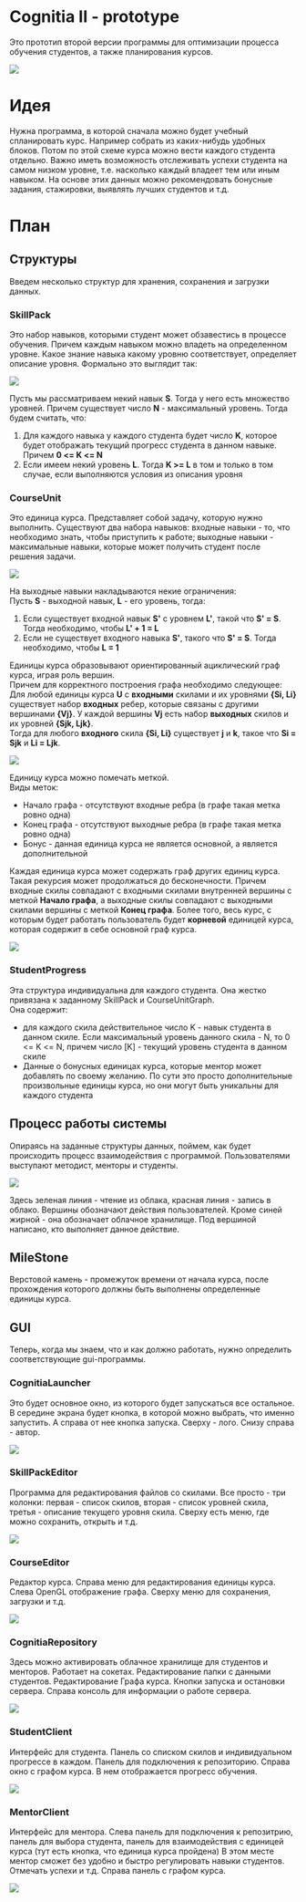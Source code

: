 # Cognitia II - prototype
Это прототип второй версии программы для оптимизации процесса обучения студентов, а также планирования курсов.

![](https://github.com/timattt/Project-Cognitia-II/blob/main/About/PrototypeTechnicalTask/imgs/Logo.png)

# Идея
Нужна программа, в которой сначала можно будет учебный спланировать курс. Например собрать из каких-нибудь удобных блоков. Потом по этой схеме курса
можно вести каждого студента отдельно. Важно иметь возможность отслеживать успехи студента на самом низком уровне, т.е. насколько каждый владеет тем или иным навыком.
На основе этих данных можно рекомендовать бонусные задания, стажировки, выявлять лучших студентов и т.д.

# План

## Структуры
Введем несколько структур для хранения, сохранения и загрузки данных.

### SkillPack
Это набор навыков, которыми студент может обзавестись в процессе обучения. Причем каждым навыком можно владеть на определенном уровне. 
Какое знание навыка какому уровню соответствует, определяет описание уровня. Формально это выглядит так:

![](https://github.com/timattt/Project-Cognitia-II/blob/main/About/PrototypeTechnicalTask/imgs/SkillPack.png)

Пусть мы рассматриваем некий навык **S**. Тогда у него есть множество уровней. Причем существует число **N** - максимальный уровень.
Тогда будем считать, что:
1. Для каждого навыка у каждого студента будет число **K**, которое будет отображать текущий прогресс студента в данном навыке. Причем **0 <= K <= N**
2. Если имеем некий уровень **L**. Тогда **K >= L** в том и только в том случае, если выполняются условия из описания уровня

### CourseUnit
Это единица курса. Представляет собой задачу, которую нужно выполнить. Существуют два набора навыков: входные навыки - то, что необходимо знать, чтобы приступить к работе; выходные навыки - максимальные навыки, которые может получить студент после решения задачи.

![](https://github.com/timattt/Project-Cognitia-II/blob/main/About/PrototypeTechnicalTask/imgs/CourseUnit.jpg)

На выходные навыки накладываются некие ограничения:   
Пусть **S** - выходной навык, **L** - его уровень, тогда:
1. Если существует входной навык **S'** с уровнем **L'**, такой что **S' = S**. Тогда необходимо, чтобы **L' + 1 = L**
2. Если не существует входного навыка **S'**, такого что **S' = S**. Тогда необходимо, чтобы **L = 1**

Единицы курса образовывают ориентированный ациклический граф курса, играя роль вершин.   
Причем для корректного построения графа необходимо следующее:      
Для любой единицы курса **U** с **входными** скилами и их уровнями **{Si, Li}** существует набор **входных** ребер, которые связаны с другими вершинами **{Vj}**.
У каждой вершины **Vj** есть набор **выходных** скилов и их уровней **{Sjk, Ljk}**.   
Тогда для любого **входного** скила **{Si, Li}** существует **j** и **k**, такое что **Si = Sjk** и **Li = Ljk**.   

![](https://github.com/timattt/Project-Cognitia-II/blob/main/About/PrototypeTechnicalTask/imgs/CourseGraph.jpg)

Единицу курса можно помечать меткой.   
Виды меток:
* Начало графа - отсутствуют входные ребра (в графе такая метка ровно одна)
* Конец графа - отсутствуют выходные ребра (в графе такая метка ровно одна)
* Бонус - данная единица курса не является основной, а является дополнительной   

Каждая единица курса может содержать граф других единиц курса. Такая рекурсия может продолжаться до бесконечности.
Причем входные скилы совпадают с входными скилами внутренней вершины с меткой **Начало графа**, а выходные скилы совпадают с выходными скилами вершины с меткой **Конец графа**.
Более того, весь курс, с которым будет работать пользователь будет **корневой** единицей курса, которая содержит в себе основной граф курса.

![](https://github.com/timattt/Project-Cognitia-II/blob/main/About/PrototypeTechnicalTask/imgs/CourseUnitRecursion.jpg)

### StudentProgress
Эта структура индивидуальна для каждого студента. Она жестко привязана к заданному SkillPack и CourseUnitGraph.   
Она содержит:
* для каждого скила действительное число K - навык студента в данном скиле. Если максимальный уровень данного скила - N, то 0 <= K <= N, причем число [K] - текущий уровень студента в данном скиле
* Данные о бонусных единицах курса, которые ментор может добавлять по своему желанию. По сути это просто дополнительные произвольные единицы курса, но они могут быть уникальны для каждого студента


## Процесс работы системы
Опираясь на заданные структуры данных, поймем, как будет происходить процесс взаимодействия с программой. Пользователями выступают методист, менторы и студенты.

![](https://github.com/timattt/Project-Cognitia-II/blob/main/About/PrototypeTechnicalTask/imgs/WorkProcess.jpg)

Здесь зеленая линия - чтение из облака, красная линия - запись в облако. Вершины обозначают действия пользователей. Кроме синей жирной - она обозначает облачное хранилище.
Под вершиной написано, кто выполняет данное действие.

## MileStone
Верстовой камень - промежуток времени от начала курса, после прохождения которого должны быть выполнены определенные единицы курса.

## GUI
Теперь, когда мы знаем, что и как должно работать, нужно определить соответствующие gui-программы.

### CognitiaLauncher
Это будет основное окно, из которого будет запускаться все остальное.
В середине экрана будет кнопка, в которой можно выбрать, что именно запустить. А справа от нее кнопка запуска.
Сверху - лого. Снизу справа - автор.

![](https://github.com/timattt/Project-Cognitia-II/blob/main/About/PrototypeTechnicalTask/imgs/gui/Launcher.jpg)

### SkillPackEditor
Программа для редактирования файлов со скилами. Все просто - три колонки: первая - список скилов, вторая - список уровней скила, третья - описание текущего уровня скила.
Сверху есть меню, где можно сохранить, открыть и т.д.

![](https://github.com/timattt/Project-Cognitia-II/blob/main/About/PrototypeTechnicalTask/imgs/gui/SkillPackEditor.jpg)

### CourseEditor
Редактор курса.
Справа меню для редактирования единицы курса. Слева OpenGL отображение графа.
Сверху меню для сохранения, загрузки и т.д.

![](https://github.com/timattt/Project-Cognitia-II/blob/main/About/PrototypeTechnicalTask/imgs/gui/CourseEditor.jpg)

### CognitiaRepository
Здесь можно активировать облачное хранилище для студентов и менторов.
Работает на сокетах.
Редактирование папки с данными студентов.
Редактирование Графа курса.
Кнопки запуска и остановки сервера.
Справа консоль для информации о работе сервера.

![](https://github.com/timattt/Project-Cognitia-II/blob/main/About/PrototypeTechnicalTask/imgs/gui/CognitiaRepository.jpg)

### StudentClient
Интерфейс для студента.
Панель со списком скилов и индивидуальном прогрессе в каждом.
Панель для подключения к репозиторию.
Справа окно с графом курса. В нем отображается прогресс обучения.

![](https://github.com/timattt/Project-Cognitia-II/blob/main/About/PrototypeTechnicalTask/imgs/gui/StudentClient.jpg)

### MentorClient
Интерфейс для ментора.
Слева панель для подключения к репозитрию, панель для выбора студента, панель для взаимодействия с единицей курса (тут есть кнопка, что единица курса пройдена)
В этом месте ментор сможет без удобно и быстро регулировать навыки студентов. Отмечать успехи и т.д. 
Справа панель с графом курса.

![](https://github.com/timattt/Project-Cognitia-II/blob/main/About/PrototypeTechnicalTask/imgs/gui/MentorClient.jpg)










